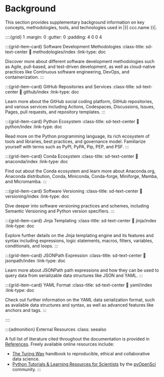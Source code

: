 # Background

This section provides supplementary background information
on key concepts, methodologies, tools, and technologies 
used in |{{ ccc.name }}|.


::::{grid} 1
:margin: 0
:gutter: 0
:padding: 4 0 0 4


:::{grid-item-card} Software Development Methodologies
:class-title: sd-text-center
:link: methodologies/index
:link-type: doc

Discover more about different software development methodologies
such as Agile, pull-based, and test-driven development,
as well as cloud-native practices 
like Continuous software engineering, DevOps, and containerization. 
:::


:::{grid-item-card} GitHub Repositories and Services
:class-title: sd-text-center
:link: github/index
:link-type: doc

Learn more about the GitHub social coding platform,
GitHub repositories, and various services including 
Actions, Codespaces, Discussions, Issues, Pages, pull requests,
and repository templates.
:::


:::{grid-item-card} Python Ecosystem
:class-title: sd-text-center
:link: python/index
:link-type: doc

Read more on the Python programming language,
its rich ecosystem of tools and libraries,
best practices, and governance model.
Familiarize yourself with terms such as
PyPI, PyPA, Pip, PEP, and PSF.
:::


:::{grid-item-card} Conda Ecosystem
:class-title: sd-text-center
:link: anaconda/index
:link-type: doc

Find out about the Conda ecosystem and learn
more about Anaconda.org, Anaconda distribution, Conda, Miniconda,
Conda-forge, Miniforge, Mamba, and Micromamba.
:::


:::{grid-item-card} Software Versioning
:class-title: sd-text-center
:link: versioning/index
:link-type: doc

Dive deeper into software versioning practices and schemes,
including Semantic Versioning and Python version specifiers.
:::


:::{grid-item-card} Jinja Templating
:class-title: sd-text-center
:link: jinja/index
:link-type: doc

Explore further details on the Jinja templating engine
and its features and syntax including expressions, logic statements,
macros, filters, variables, conditionals, and loops.
:::


:::{grid-item-card} JSONPath Expression
:class-title: sd-text-center
:link: jsonpath/index
:link-type: doc

Learn more about JSONPath path expressions
and how they can be used to query data from
serializable data structures like JSON and YAML.
:::


:::{grid-item-card} YAML Format
:class-title: sd-text-center
:link: yaml/index
:link-type: doc

Check out further information on the YAML data serialization format,
such as available data structures and syntax, as well as advanced features
like anchors and tags.
:::

::::



:::{admonition} External Resources
:class: seealso

A full list of literature cited throughout the documentation 
is provided in [References](#refs). Freely available online resources include:
- [The Turing Way](https://book.the-turing-way.org/) handbook to reproducible, ethical and collaborative data science.
- [Python Tutorials & Learning Resources for Scientists](https://www.pyopensci.org/learn.html) by the [pyOpenSci](https://www.pyopensci.org/) community.
:::
